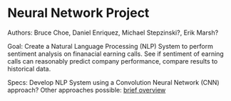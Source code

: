 # Neural Network Project
Authors: Bruce Choe, Daniel Enriquez, Michael Stepzinski?, Erik Marsh?

Goal: Create a Natural Language Processing (NLP) System to perform sentiment analysis on finanacial earning calls. 
      See if sentiment of earning calls can reasonably predict company performance, compare results to historical data. 
      
Specs: Develop NLP System using a Convolution Neural Network (CNN) approach?
       Other approaches possible: [brief overview](https://medium.com/dair-ai/deep-learning-for-nlp-an-overview-of-recent-trends-d0d8f40a776d)
